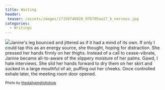 ```yaml
---
title: Waiting
header:
 teaser: /assets/images/17150746928_976705aa17_b_nervous.jpg
categories:
  - Writings
---
```

<img src="https://douglangille.github.io/assets/images/17150746928_976705aa17_b_nervous.jpg">Janine's leg bounced and jittered as if it had a mind of its own. If only I could tap this as an energy source, she thought, hoping for distraction. She pressed her hands firmly on her thighs. Instead of a call to cease-vibrate, Janine became all-to-aware of the slippery moisture of her palms. Gawd, I hate interviews. She slid her hands forward to dry them on her skirt and sucked in a large mouthful of air, puffing out her cheeks. Once controlled exhale later, the meeting room door opened.

<small>Photo by <a href="http://www.flickr.com/photos/61904084@N00/17150746928">thedailyenglishshow</a></small>